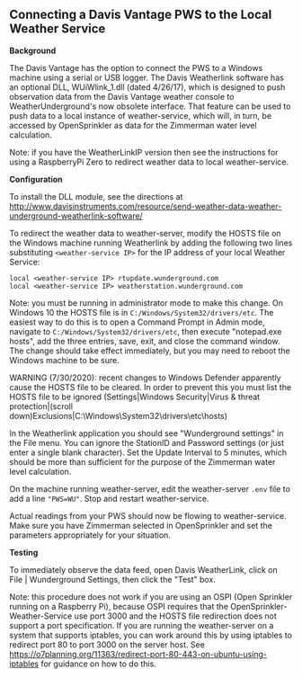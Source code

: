 ## Connecting a Davis Vantage PWS to the Local Weather Service

**Background**

The Davis Vantage has the option to connect the PWS to a Windows machine using a serial or USB logger. The Davis Weatherlink software has an optional DLL, WUiWlink_1.dll (dated 4/26/17), which is designed to push observation data from the Davis Vantage weather console to WeatherUnderground's now obsolete interface. That feature can be used to push data to a local instance of weather-service, which will, in turn, be accessed by OpenSprinkler as data for the Zimmerman water level calculation.

Note: if you have the WeatherLinkIP version then see the instructions for using a RaspberryPi Zero to redirect weather data to local weather-service.

**Configuration**

To install the DLL module, see the directions at http://www.davisinstruments.com/resource/send-weather-data-weather-underground-weatherlink-software/

To redirect the weather data to weather-server, modify the HOSTS file on the Windows machine running Weatherlink by adding the following two lines substituting `<weather-service IP>` for the IP address of your local Weather Service:
```
local <weather-service IP> rtupdate.wunderground.com
local <weather-service IP> weatherstation.wunderground.com
```
Note: you must be running in administrator mode to make this change. On Windows 10 the HOSTS file is in `C:/Windows/System32/drivers/etc`. The easiest way to do this is to open a Command Prompt in Admin mode, navigate to `C:/Windows/System32/drivers/etc`, then execute "notepad.exe hosts", add the three entries, save, exit, and close the command window. The change should take effect immediately, but you may need to reboot the Windows machine to be sure.

WARNING (7/30/2020): recent changes to Windows Defender apparently cause the HOSTS file to be cleared.  In order to prevent this you must list the HOSTS file to be ignored (Settings|Windows Security|Virus & threat protection|(scroll down)Exclusions|C:\Windows\System32\drivers\etc\hosts)

In the Weatherlink application you should see "Wunderground settings" in the File menu. You can ignore the StationID and Password settings (or just enter a single blank character). Set the Update Interval to 5 minutes, which should be more than sufficient for the purpose of the Zimmerman water level calculation.

On the machine running weather-server, edit the weather-server `.env` file to add a line `"PWS=WU"`. Stop and restart weather-service.

Actual readings from your PWS should now be flowing to weather-service. Make sure you have Zimmerman selected in OpenSprinkler and set the parameters appropriately for your situation.

**Testing**

To immediately observe the data feed, open Davis WeatherLink, click on File | Wunderground Settings, then click the "Test" box.

Note: this procedure does not work if you are using an OSPI (Open Sprinkler running on a Raspberry Pi), because OSPI requires that the OpenSprinkler-Weather-Service use port 3000 and the HOSTS file redirection does not support a port specification.  If you are running the weather-server on a system that supports iptables, you can work around this by using iptables to redirect port 80 to port 3000 on the server host.  See https://o7planning.org/11363/redirect-port-80-443-on-ubuntu-using-iptables for guidance on how to do this.
